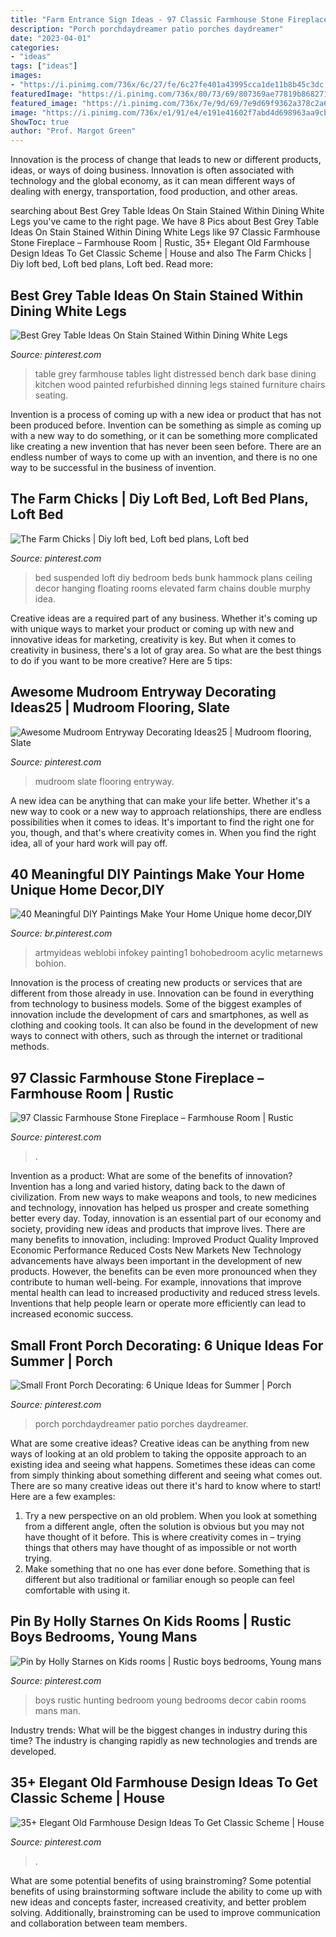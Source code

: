 ```yaml
---
title: "Farm Entrance Sign Ideas - 97 Classic Farmhouse Stone Fireplace – Farmhouse Room"
description: "Porch porchdaydreamer patio porches daydreamer"
date: "2023-04-01"
categories:
- "ideas"
tags: ["ideas"]
images:
- "https://i.pinimg.com/736x/6c/27/fe/6c27fe401a43995cca1de11b8b45c3dc.jpg"
featuredImage: "https://i.pinimg.com/736x/80/73/69/807369ae77819b8682714b1b4da7b702.jpg"
featured_image: "https://i.pinimg.com/736x/7e/9d/69/7e9d69f9362a378c2a6cc195e95a3c2e.jpg"
image: "https://i.pinimg.com/736x/e1/91/e4/e191e41602f7abd4d698963aa9cbfc76.jpg"
ShowToc: true
author: "Prof. Margot Green"
---
```



Innovation is the process of change that leads to new or different products, ideas, or ways of doing business. Innovation is often associated with technology and the global economy, as it can mean different ways of dealing with energy, transportation, food production, and other areas.

	

		
searching about Best Grey Table Ideas On Stain Stained Within Dining White Legs you've came to the right page. We have 8 Pics about Best Grey Table Ideas On Stain Stained Within Dining White Legs like 97 Classic Farmhouse Stone Fireplace – Farmhouse Room | Rustic, 35+ Elegant Old Farmhouse Design Ideas To Get Classic Scheme | House and also The Farm Chicks | Diy loft bed, Loft bed plans, Loft bed. Read more:
		
    
## Best Grey Table Ideas On Stain Stained Within Dining White Legs

<img loading=lazy src="https://i.pinimg.com/736x/6c/27/fe/6c27fe401a43995cca1de11b8b45c3dc.jpg" onerror="this.onerror=null;this.src='https://tse1.mm.bing.net/th?id=OIP.5hS4W_ouL_bGpxfB6dVq-gHaJ3&amp;pid=15.1';" alt="Best Grey Table Ideas On Stain Stained Within Dining White Legs">

_Source: pinterest.com_

>table grey farmhouse tables light distressed bench dark base dining kitchen wood painted refurbished dinning legs stained furniture chairs seating. 

	

Invention is a process of coming up with a new idea or product that has not been produced before. Invention can be something as simple as coming up with a new way to do something, or it can be something more complicated like creating a new invention that has never been seen before. There are an endless number of ways to come up with an invention, and there is no one way to be successful in the business of invention.

    
## The Farm Chicks | Diy Loft Bed, Loft Bed Plans, Loft Bed

<img loading=lazy src="https://i.pinimg.com/736x/43/65/3c/43653ca2e5f4866bcff4296267e863ff--elevated-bed-suspended-bed.jpg" onerror="this.onerror=null;this.src='https://tse4.mm.bing.net/th?id=OIP.06NI3jT2SQ_AzGVA10pFfQAAAA&amp;pid=15.1';" alt="The Farm Chicks | Diy loft bed, Loft bed plans, Loft bed">

_Source: pinterest.com_

>bed suspended loft diy bedroom beds bunk hammock plans ceiling decor hanging floating rooms elevated farm chains double murphy idea. 

	

Creative ideas are a required part of any business. Whether it's coming up with unique ways to market your product or coming up with new and innovative ideas for marketing, creativity is key. But when it comes to creativity in business, there's a lot of gray area. So what are the best things to do if you want to be more creative? Here are 5 tips: 

    
## Awesome Mudroom Entryway Decorating Ideas25 | Mudroom Flooring, Slate

<img loading=lazy src="https://i.pinimg.com/736x/21/dd/15/21dd15a2714c47e1234791253548b34d.jpg" onerror="this.onerror=null;this.src='https://tse2.mm.bing.net/th?id=OIP.KTR-qs68aGBrS5KSC_ICigHaLH&amp;pid=15.1';" alt="Awesome Mudroom Entryway Decorating Ideas25 | Mudroom flooring, Slate">

_Source: pinterest.com_

>mudroom slate flooring entryway. 

	

A new idea can be anything that can make your life better. Whether it's a new way to cook or a new way to approach relationships, there are endless possibilities when it comes to ideas. It's important to find the right one for you, though, and that's where creativity comes in. When you find the right idea, all of your hard work will pay off.

    
## 40 Meaningful DIY Paintings Make Your Home Unique Home Decor,DIY

<img loading=lazy src="https://i.pinimg.com/736x/e1/91/e4/e191e41602f7abd4d698963aa9cbfc76.jpg" onerror="this.onerror=null;this.src='https://tse3.mm.bing.net/th?id=OIP.ZZ1tUSJHrv8v2jTj25cfSAHaJ4&amp;pid=15.1';" alt="40 Meaningful DIY Paintings Make Your Home Unique home decor,DIY">

_Source: br.pinterest.com_

>artmyideas weblobi infokey painting1 bohobedroom acylic metarnews bohion. 

	

Innovation is the process of creating new products or services that are different from those already in use. Innovation can be found in everything from technology to business models. Some of the biggest examples of innovation include the development of cars and smartphones, as well as clothing and cooking tools. It can also be found in the development of new ways to connect with others, such as through the internet or traditional methods.

    
## 97 Classic Farmhouse Stone Fireplace – Farmhouse Room | Rustic

<img loading=lazy src="https://i.pinimg.com/736x/80/73/69/807369ae77819b8682714b1b4da7b702.jpg" onerror="this.onerror=null;this.src='https://tse3.mm.bing.net/th?id=OIP.Bbzvjo-0DugnhpFSBZf3XAHaNK&amp;pid=15.1';" alt="97 Classic Farmhouse Stone Fireplace – Farmhouse Room | Rustic">

_Source: pinterest.com_

>. 

	

Invention as a product: What are some of the benefits of innovation?
Invention has a long and varied history, dating back to the dawn of civilization. From new ways to make weapons and tools, to new medicines and technology, innovation has helped us prosper and create something better every day. Today, innovation is an essential part of our economy and society, providing new ideas and products that improve lives. There are many benefits to innovation, including: 
Improved Product Quality 
Improved Economic Performance 
Reduced Costs 
New Markets 
New Technology advancements have always been important in the development of new products. However, the benefits can be even more pronounced when they contribute to human well-being. For example, innovations that improve mental health can lead to increased productivity and reduced stress levels. Inventions that help people learn or operate more efficiently can lead to increased economic success.

    
## Small Front Porch Decorating: 6 Unique Ideas For Summer | Porch

<img loading=lazy src="https://i.pinimg.com/736x/7e/9d/69/7e9d69f9362a378c2a6cc195e95a3c2e.jpg" onerror="this.onerror=null;this.src='https://tse4.mm.bing.net/th?id=OIP.3EUwUZwTih0O2irxbdZcUQHaLH&amp;pid=15.1';" alt="Small Front Porch Decorating: 6 Unique Ideas for Summer | Porch">

_Source: pinterest.com_

>porch porchdaydreamer patio porches daydreamer. 

	

What are some creative ideas?
Creative ideas can be anything from new ways of looking at an old problem to taking the opposite approach to an existing idea and seeing what happens. Sometimes these ideas can come from simply thinking about something different and seeing what comes out. There are so many creative ideas out there it's hard to know where to start! Here are a few examples: 
1. Try a new perspective on an old problem. When you look at something from a different angle, often the solution is obvious but you may not have thought of it before. This is where creativity comes in – trying things that others may have thought of as impossible or not worth trying. 
2. Make something that no one has ever done before. Something that is different but also traditional or familiar enough so people can feel comfortable with using it.

    
## Pin By Holly Starnes On Kids Rooms | Rustic Boys Bedrooms, Young Mans

<img loading=lazy src="https://i.pinimg.com/736x/35/12/e5/3512e557b1464aafdc94977421cddbd1.jpg" onerror="this.onerror=null;this.src='https://tse4.mm.bing.net/th?id=OIP.M82t96xKDVyiUwSC58KgkAHaJ3&amp;pid=15.1';" alt="Pin by Holly Starnes on Kids rooms | Rustic boys bedrooms, Young mans">

_Source: pinterest.com_

>boys rustic hunting bedroom young bedrooms decor cabin rooms mans man. 

	

Industry trends: What will be the biggest changes in industry during this time?
The industry is changing rapidly as new technologies and trends are developed.

    
## 35+ Elegant Old Farmhouse Design Ideas To Get Classic Scheme | House

<img loading=lazy src="https://i.pinimg.com/736x/d2/da/22/d2da22b18bf2bd2a4e5eabf91fd780e7.jpg" onerror="this.onerror=null;this.src='https://tse1.mm.bing.net/th?id=OIP.uZZmrfk-b0oNmWczwiAbUwHaLG&amp;pid=15.1';" alt="35+ Elegant Old Farmhouse Design Ideas To Get Classic Scheme | House">

_Source: pinterest.com_

>. 

	

What are some potential benefits of using brainstroming?
Some potential benefits of using brainstorming software include the ability to come up with new ideas and concepts faster, increased creativity, and better problem solving. Additionally, brainstroming can be used to improve communication and collaboration between team members.

